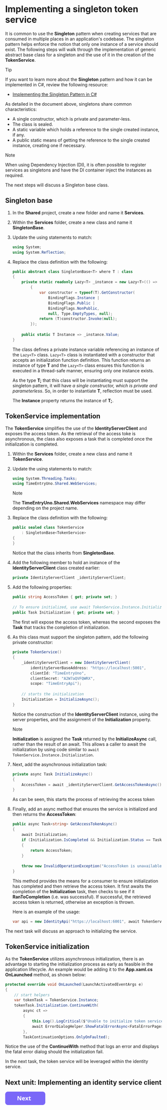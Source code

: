 # Implementing a singleton token service

It is common to use the **Singleton** pattern when creating services that are consumed in multiple places in an application's codebase. The singleton pattern helps enforce the notion that only one instance of a service should exist. The following steps will walk through the implementation of generic abstract base class for a singleton and the use of it in the creation of the **TokenService**.

> [!TIP]
> If you want to learn more about the **Singleton** pattern and how it can be implemented in C#, review the following resource:
>
> * [Implementing the Singleton Pattern in C#](https://csharpindepth.com/Articles/Singleton)

As detailed in the document above, singletons share common characteristics:

* A single constructor, which is private and parameter-less.
* The class is sealed.
* A static variable which holds a reference to the single created instance, if any.
* A public static means of getting the reference to the single created instance, creating one if necessary.

> [!NOTE]
> When using Dependency Injection (DI), it is often possible to register services as singletons and have the DI container inject the instances as required.

The next steps will discuss a Singleton base class.

## Singleton base

1. In the **Shared** project, create a new folder and name it **Services**.

1. Within the **Services** folder, create a new class and name it **SingletonBase**.

1. Update the using statements to match:

    ```csharp
    using System;
    using System.Reflection;
    ```

1. Replace the class definition with the following:

    ```csharp
    public abstract class SingletonBase<T> where T : class
    {
        private static readonly Lazy<T> _instance = new Lazy<T>(() =>
            {
                var constructor = typeof(T).GetConstructor(
                    BindingFlags.Instance |
                    BindingFlags.Public |
                    BindingFlags.NonPublic,
                    null, Type.EmptyTypes, null);
                return (T)constructor.Invoke(null);
            });

        public static T Instance => _instance.Value;
    }
    ```

    The class defines a private instance variable referencing an instance of the  `Lazy<T>` class. `Lazy<T>` class is instantiated with a constructor that accepts an initialization function definition. This function returns an instance of type **T** and the `Lazy<T>` class ensures this function is executed in a thread-safe manner, ensuring only one instance exists.

    As the type **T;** that this class will be instantiating must support the singleton pattern, it will have *a single constructor, which is private and parameterless*. So, in order to instantiate **T**, reflection must be used.

    The **Instance** property returns the instance of **T;**.

## TokenService implementation

The **TokenService** simplifies the use of the **IdentityServerClient** and exposes the access token. As the retrieval of the access toke is asynchronous, the class also exposes a task that is completed once the initialization is completed.

1. Within the **Services** folder, create a new class and name it **TokenService**.

1. Update the using statements to match:

    ```csharp
    using System.Threading.Tasks;
    using TimeEntryUno.Shared.WebServices;
    ```

    > [!NOTE]
    > The **TimeEntryUno.Shared.WebServices** namespace may differ depending on the project name.

1. Replace the class definition with the following:

    ```csharp
    public sealed class TokenService
        : SingletonBase<TokenService>
    {
    }
    ```

    Notice that the class inherits from **SingletonBase**.

1. Add the following member to hold an instance of the **IdentityServerClient** class created earlier:

    ```csharp
    private IdentityServerClient _identityServerClient;
    ```

1. Add the following properties:

    ```csharp
    public string AccessToken { get; private set; }

    // To ensure initialized, use await TokenService.Instance.Initialization;
    public Task Initialization { get; private set; }
    ```

    The first will expose the access token, whereas the second exposes the **Task** that tracks the completion of initialization.

1. As this class must support the singleton pattern, add the following private constructor:

    ```csharp
    private TokenService()
    {
        _identityServerClient = new IdentityServerClient(
            identityServerBaseAddress: "https://localhost:5001",
            clientId: "TimeEntryUno",
            clientSecret: "A2W7aQVFQWRX",
            scope: "TimeEntryApi");

        // starts the initialization
        Initialization = InitializeAsync();
    }
    ```

    Notice the construction of the **IdentityServerClient** instance, using the server properties, and the assignment of the **Initialization** property.

    > [!NOTE]
    > **Initialization** is assigned the **Task** returned by the **InitializeAsync** call, rather than the result of an await. This allows a caller to await the initialization by using code similar to `await TokenService.Instance.Initialization`.

1. Next, add the asynchronous initialization task:

    ```csharp
    private async Task InitializeAsync()
    {
        AccessToken = await _identityServerClient.GetAccessTokenAsync();
    }
    ```

    As can be seen, this starts the process of retrieving the access token

1. Finally, add an async method that ensures the service is initialized and then returns the **AccessToken**:

    ```csharp
    public async Task<string> GetAccessTokenAsync()
    {
        await Initialization;
        if (Initialization.IsCompleted && Initialization.Status == TaskStatus.RanToCompletion)
        {
            return AccessToken;
        }

        throw new InvalidOperationException("AccessToken is unavailable");
    }
    ```

    This method provides the means for a consumer to ensure initialization has completed and then retrieve the access token. It first awaits the completion of the **Initialization** task, then checks to see if it **RanToCompletion** (i.e. was successful). If successful, the retrieved access token is returned, otherwise an exception is thrown.

    Here is an example of the usage:

    ```csharp
    var api = new IdentityApi("https://localhost:6001", await TokenService.Instance.GetAccessTokenAsync());
    ```

The next task will discuss an approach to initializing the service.

## TokenService initialization

As the **TokenService** utilizes asynchronous initialization, there is an advantage to starting the initialization process as early as feasible in the application lifecycle. An example would be adding it to the **App.xaml.cs OnLaunched** method, as shown below:

```csharp
protected override void OnLaunched(LaunchActivatedEventArgs e)
{
    // start helpers
    var tokenTask = TokenService.Instance;
    tokenTask.Initialization.ContinueWith(
        async ct =>
        {
            this.Log().LogCritical($"Unable to initialize token service - {ct.Exception.Message}");
            await ErrorDialogHelper.ShowFatalErrorAsync<FatalErrorPage>("FatalErrorTitle", "FatalInitializeError");
        },
        TaskContinuationOptions.OnlyOnFaulted);
```

Notice the use of the **ContinueWith** method that logs an error and displays the fatal error dialog should the initialization fail.

In the next task, the token service will be leveraged within the identity service.

## Next unit: Implementing an identity service client

[![button](assets/NextButton.png)](11-implementing-identity-service-client.md)
